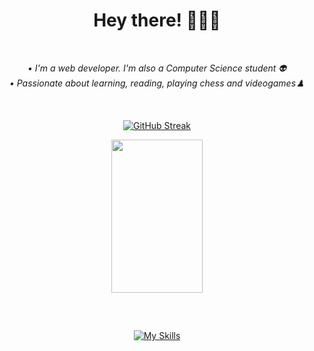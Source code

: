 <div align="center">
  <h1> Hey there! 👋👨‍💻 </h1>
</div>

  <div align="center"> <br>
     <p><em> • I'm a web developer. I'm also a Computer Science student 👽 </em> <br>
       <em> • Passionate about learning, reading, playing chess and videogames♟️ </em> </p> 
  </div>
<br />

<div align="center" style="display: inline-block, justify-content: center"> 

   [![GitHub Streak](https://streak-stats.demolab.com?user=maathzzz&theme=radical&hide_border=true&border_radius=8&mode=weekly&card_width=430)](https://git.io/streak-stats)
  
  <img width="54%" height="245px" src="https://github-readme-stats.vercel.app/api/top-langs/?username=maathzzz&layout=compact&hide_border=true&theme=radical&langs_count=6&border_radius=8" />
  
</div>

##
<br>

<div align="center" style="display: inline_block">
  
  [![My Skills](https://skillicons.dev/icons?i=html,css,js,typescript,react,vuejs,nodejs,nuxt,vite,php,mysql,cs,github,vscode,visualstudio)](https://skillicons.dev)
  
</div>

<div align="center">
  
<!-- ![Snake animation](https://github.com/maathzzz/maathzzz/blob/output/github-contribution-grid-snake.svg) -->

</div>
